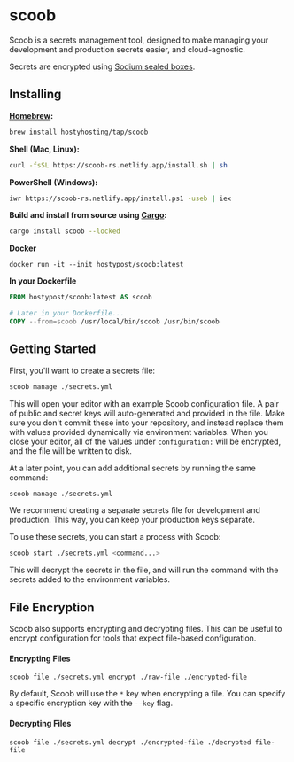 # scoob

Scoob is a secrets management tool, designed to make managing your development and production secrets easier, and cloud-agnostic.

Secrets are encrypted using [Sodium sealed boxes](https://libsodium.gitbook.io/doc/public-key_cryptography/sealed_boxes).

## Installing

**[Homebrew](https://brew.sh/):**

```bash
brew install hostyhosting/tap/scoob
```

**Shell (Mac, Linux):**

```bash
curl -fsSL https://scoob-rs.netlify.app/install.sh | sh
```

**PowerShell (Windows):**

```bash
iwr https://scoob-rs.netlify.app/install.ps1 -useb | iex
```

**Build and install from source using [Cargo](https://crates.io/crates/scoob):**

```bash
cargo install scoob --locked
```

**Docker**

```
docker run -it --init hostypost/scoob:latest
```

**In your Dockerfile**

```Dockerfile
FROM hostypost/scoob:latest AS scoob

# Later in your Dockerfile...
COPY --from=scoob /usr/local/bin/scoob /usr/bin/scoob
```

## Getting Started

First, you'll want to create a secrets file:

```bash
scoob manage ./secrets.yml
```

This will open your editor with an example Scoob configuration file. A pair of public and secret keys will auto-generated and provided in the file. Make sure you don't commit these into your repository, and instead replace them with values provided dynamically via environment variables. When you close your editor, all of the values under `configuration:` will be encrypted, and the file will be written to disk.

At a later point, you can add additional secrets by running the same command:

```bash
scoob manage ./secrets.yml
```

We recommend creating a separate secrets file for development and production. This way, you can keep your production keys separate.

To use these secrets, you can start a process with Scoob:

```bash
scoob start ./secrets.yml <command...>
```

This will decrypt the secrets in the file, and will run the command with the secrets added to the environment variables.

## File Encryption

Scoob also supports encrypting and decrypting files. This can be useful to encrypt configuration for tools that expect file-based configuration.

#### Encrypting Files

```
scoob file ./secrets.yml encrypt ./raw-file ./encrypted-file
```

By default, Scoob will use the `*` key when encrypting a file. You can specify a specific encryption key with the `--key` flag.

#### Decrypting Files

```
scoob file ./secrets.yml decrypt ./encrypted-file ./decrypted file-file
```
